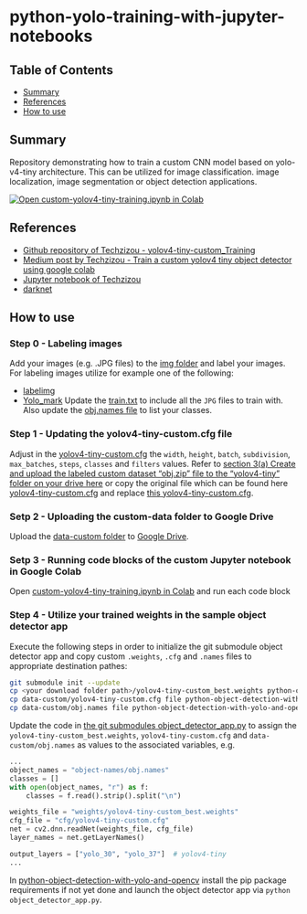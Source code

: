 # python-yolo-training-with-jupyter-notebooks

## Table of Contents

+ [Summary](#summary)
+ [References](#references)
+ [How to use](#how-to-use)

## Summary

Repository demonstrating how to train a custom CNN model based on yolo-v4-tiny architecture. This can be utilized for image classification. image localization, image segmentation or object detection applications.

[![Open custom-yolov4-tiny-training.ipynb in Colab](https://colab.research.google.com/assets/colab-badge.svg)](https://colab.research.google.com/github/MGTheTrain/python-yolo-training-with-jupyter-notebooks/blob/main/notebooks/custom-yolov4-tiny-training.ipynb)

## References

- [Github repository of Techzizou - yolov4-tiny-custom_Training](https://github.com/techzizou/yolov4-tiny-custom_Training/tree/main)
- [Medium post by Techzizou - Train a custom yolov4 tiny object detector using google colab](https://medium.com/analytics-vidhya/train-a-custom-yolov4-tiny-object-detector-using-google-colab-b58be08c9593)
- [Jupyter notebook of Techzizou](https://colab.research.google.com/drive/1hQO4nOoD6RDxdbz3C1YSiifTsyZjZpYm?usp=sharing#scrollTo=afZcMjuiLEUi)
- [darknet](https://github.com/AlexeyAB/darknet)

## How to use

### Step 0 - Labeling images
Add your images (e.g. .JPG files) to the [img folder](data-custom/img) and label your images. For labeling images utilize for example one of the following:
- [labelimg](https://github.com/tzutalin/labelImg#labelimg)
- [Yolo_mark](https://github.com/AlexeyAB/Yolo_mark)
Update the [train.txt](data-custom/train.txt) to include all the `JPG` files to train with. Also update the [obj.names file](data-custom/obj.names) to list your classes.

### Step 1 - Updating the yolov4-tiny-custom.cfg file
 Adjust in the [yolov4-tiny-custom.cfg](data-custom/yolov4-tiny-custom.cfg) the `width`, `height`, `batch`, `subdivision`, `max_batches`, `steps`, `classes` and `filters` values. Refer to [section 3(a) Create and upload the labeled custom dataset “obj.zip” file to the “yolov4-tiny” folder on your drive here](https://medium.com/analytics-vidhya/train-a-custom-yolov4-tiny-object-detector-using-google-colab-b58be08c9593) or copy the original file which can be found here [yolov4-tiny-custom.cfg](https://github.com/AlexeyAB/darknet/blob/master/cfg/yolov4-tiny-custom.cfg) and replace [this yolov4-tiny-custom.cfg](data-custom/yolov4-tiny-custom.cfg).

### Setp 2 - Uploading the custom-data folder to Google Drive
Upload the [data-custom folder](data-custom) to [Google Drive](https://www.google.com/intl/de/drive/).

### Setp 3 - Running code blocks of the custom Jupyter notebook in Google Colab
Open [custom-yolov4-tiny-training.ipynb in Colab](https://colab.research.google.com/github/MGTheTrain/python-yolo-training-with-jupyter-notebooks/blob/main/notebooks/custom-yolov4-tiny-training.ipynb) and run each code block

### Step 4 - Utilize your trained weights in the sample object detector app

Execute the following steps in order to initialize the git submodule object detector app and copy custom `.weights`, `.cfg` and `.names` files to appropriate destination pathes:

```sh
git submodule init --update
cp <your download folder path>/yolov4-tiny-custom_best.weights python-object-detection-with-yolo-and-opencv/weights
cp data-custom/yolov4-tiny-custom.cfg file python-object-detection-with-yolo-and-opencv/cfg
cp data-custom/obj.names file python-object-detection-with-yolo-and-opencv/object-names
```

Update the code in [the git submodules object_detector_app.py](https://github.com/MGTheTrain/python-object-detection-with-yolo-and-opencv/tree/main/object_detector_app.py) to assign the `yolov4-tiny-custom_best.weights`, `yolov4-tiny-custom.cfg` and `data-custom/obj.names` as values to the associated variables, e.g.

```python
...
object_names = "object-names/obj.names"
classes = []
with open(object_names, "r") as f:
    classes = f.read().strip().split("\n")

weights_file = "weights/yolov4-tiny-custom_best.weights"
cfg_file = "cfg/yolov4-tiny-custom.cfg"
net = cv2.dnn.readNet(weights_file, cfg_file)
layer_names = net.getLayerNames()

output_layers = ["yolo_30", "yolo_37"]  # yolov4-tiny
...
```

In [python-object-detection-with-yolo-and-opencv](https://github.com/MGTheTrain/python-object-detection-with-yolo-and-opencv/tree/main/) install the pip package requirements if not yet done and launch the object detector app via `python object_detector_app.py`.